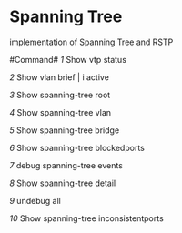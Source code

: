 # **Spanning Tree** #

implementation of Spanning Tree and RSTP

#Command#
  *1* Show vtp status

  *2* Show vlan brief | i active
  
  *3* Show spanning-tree root
  
  *4* Show spanning-tree vlan <vlan>
  
  *5* Show spanning-tree bridge
  
  *6* Show spanning-tree blockedports
  
  *7* debug spanning-tree events
  
  *8* Show spanning-tree detail
  
  *9* undebug all
  
  *10* Show spanning-tree inconsistentports
